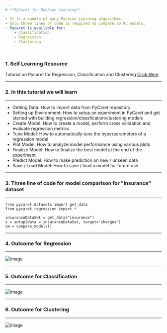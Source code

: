 ```yaml
---
# **PyCaret for Machine Learning**

- It is a bundle of many Machine Learning algorithms.
- Only three lines of code is required to compare 20 ML models.
- Pycaret is available for:
    - Classification
    - Regression
    - Clustering

---
```

### **1. Self Learning Resource**

Tutorial on Pycaret for Regression, Classification and Clustering <a href="https://pycaret.readthedocs.io/en/latest/tutorials.html"> Click Here</a> 


---
### **2. In this tutorial we will learn**
---
- Getting Data: How to import data from PyCaret repository
- Setting up Environment: How to setup an experiment in PyCaret and get started with building regression/classfication/clustering models
- Create Model: How to create a model, perform cross validation and evaluate regression metrics
- Tune Model: How to automatically tune the hyperparameters of a regression model
- Plot Model: How to analyze model performance using various plots
- Finalize Model: How to finalize the best model at the end of the experiment
- Predict Model: How to make prediction on new / unseen data
- Save / Load Model: How to save / load a model for future use

---
### **3. Three line of code for model comparison for "Insurance" dataset**
---
```
from pycaret.datasets import get_data
from pycaret.regression import *

insuranceDataSet = get_data("insurance")
s = setup(data = insuranceDataSet, target='charges')
cm = compare_models()
```
---
### **4. Outcome for Regression**
---
![image](https://github.com/sailohitaksh-cryptic/-Machine-Learning-using-PyCaret/assets/74712527/a862ac1a-ebec-413c-b41b-361899857456)

---
### **5. Outcome for Classification**
---
![image](https://user-images.githubusercontent.com/7460892/131240746-52a257aa-6ebd-4b23-a35a-723b28531247.png)

---
### **6. Outcome for Clustering**
---
![image](https://user-images.githubusercontent.com/7460892/131206252-10a4e5ec-ec8f-4017-8617-ae46d47dcdcf.png)

